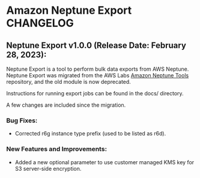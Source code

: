 # Amazon Neptune Export CHANGELOG

## Neptune Export v1.0.0 (Release Date: February 28, 2023):

Neptune Export is a tool to perform bulk data exports from AWS Neptune. Neptune Export was migrated from the AWS Labs [Amazon Neptune Tools](https://github.com/awslabs/amazon-neptune-tools) repository, and the old module is now deprecated. 

Instructions for running export jobs can be found in the docs/ directory.

A few changes are included since the migration. 

### Bug Fixes:

- Corrected r6g instance type prefix (used to be listed as r6d).

### New Features and Improvements:

- Added a new optional parameter to use customer managed KMS key for S3 server-side encryption.
